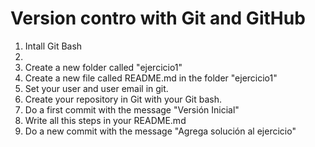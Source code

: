 # Version contro with Git and GitHub
1. Intall Git Bash
2.
3. Create a new folder called "ejercicio1"
4. Create a new file called README.md in the folder "ejercicio1"
5. Set your user and user email in git.
6. Create your repository in Git with your Git bash.
7. Do a first commit with the message "Versión Inicial"
8. Write all this steps in your README.md
9. Do a new commit with the message "Agrega solución al ejercicio"